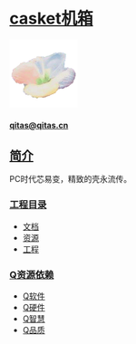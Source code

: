 ﻿# [casket机箱](https://github.com/qful/casket) 
[![sites](qful/qful.png)](http://www.qful.net)
####  qitas@qitas.cn
## [简介](https://github.com/qful/casket) 

PC时代芯易变，精致的壳永流传。

### [工程目录](https://github.com/qful)

- [文档](docs/)
- [资源](src/)
- [工程](project/)


### [Q资源依赖](https://github.com/qful)

- [Q软件](https://github.com/OS-Q)
- [Q硬件](https://github.com/sochub)
- [Q智慧](https://github.com/tfzoo)
- [Q品质](https://github.com/qitas)
